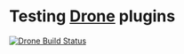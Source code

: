 # Testing [Drone](drone.io) plugins

[![Drone Build Status](https://drone.terabits.io/api/badges/hareeshbabu82ns/drone-test/status.svg)](https://drone.terabits.io/hareeshbabu82ns/drone-test)
